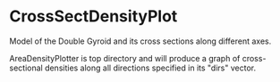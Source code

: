 # CrossSectDensityPlot
Model of the Double Gyroid and its cross sections along different axes.


AreaDensityPlotter is top directory and will produce a graph of cross-sectional densities along all directions specified in its "dirs" vector.
